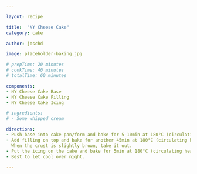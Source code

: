 ```yaml
---

layout: recipe

title:  "NY Cheese Cake"
category: cake

author: joschd

image: placeholder-baking.jpg

# prepTime: 20 minutes
# cookTime: 40 minutes
# totalTime: 60 minutes

components:
- NY Cheese Cake Base
- NY Cheese Cake Filling
- NY Cheese Cake Icing

# ingredients:
# - Some whipped cream

directions:
- Push base into cake pan/form and bake for 5-10min at 180°C (circulating heat).
- Add filling on top and bake for another 45min at 180°C (circulating heat).
  When the crust is slightly brown, take it out.
- Put the icing on the cake and bake for 5min at 180°C (circulating heat).
- Best to let cool over night.
  
---
```


